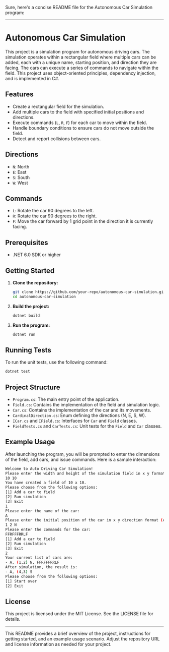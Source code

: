 Sure, here's a concise README file for the Autonomous Car Simulation program:

---

# Autonomous Car Simulation

This project is a simulation program for autonomous driving cars. The simulation operates within a rectangular field where multiple cars can be added, each with a unique name, starting position, and direction they are facing. The cars can execute a series of commands to navigate within the field. This project uses object-oriented principles, dependency injection, and is implemented in C#.

## Features

- Create a rectangular field for the simulation.
- Add multiple cars to the field with specified initial positions and directions.
- Execute commands (`L`, `R`, `F`) for each car to move within the field.
- Handle boundary conditions to ensure cars do not move outside the field.
- Detect and report collisions between cars.

## Directions

- `N`: North
- `E`: East
- `S`: South
- `W`: West

## Commands

- `L`: Rotate the car 90 degrees to the left.
- `R`: Rotate the car 90 degrees to the right.
- `F`: Move the car forward by 1 grid point in the direction it is currently facing.

## Prerequisites

- .NET 6.0 SDK or higher

## Getting Started

1. **Clone the repository:**
   ```sh
   git clone https://github.com/your-repo/autonomous-car-simulation.git
   cd autonomous-car-simulation
   ```

2. **Build the project:**
   ```sh
   dotnet build
   ```

3. **Run the program:**
   ```sh
   dotnet run
   ```

## Running Tests

To run the unit tests, use the following command:
```sh
dotnet test
```

## Project Structure

- `Program.cs`: The main entry point of the application.
- `Field.cs`: Contains the implementation of the field and simulation logic.
- `Car.cs`: Contains the implementation of the car and its movements.
- `CardinalDirection.cs`: Enum defining the directions (N, E, S, W).
- `ICar.cs` and `IField.cs`: Interfaces for `Car` and `Field` classes.
- `FieldTests.cs` and `CarTests.cs`: Unit tests for the `Field` and `Car` classes.

## Example Usage

After launching the program, you will be prompted to enter the dimensions of the field, add cars, and issue commands. Here is a sample interaction:

```sh
Welcome to Auto Driving Car Simulation!
Please enter the width and height of the simulation field in x y format:
10 10
You have created a field of 10 x 10.
Please choose from the following options:
[1] Add a car to field
[2] Run simulation
[3] Exit
1
Please enter the name of the car:
A
Please enter the initial position of the car in x y direction format (e.g., 1 2 N):
1 2 N
Please enter the commands for the car:
FFRFFFRRLF
[1] Add a car to field
[2] Run simulation
[3] Exit
2
Your current list of cars are:
- A, (1,2) N, FFRFFFRRLF
After simulation, the result is:
- A, (4,3) S
Please choose from the following options:
[1] Start over
[2] Exit
```

## License

This project is licensed under the MIT License. See the LICENSE file for details.

---

This README provides a brief overview of the project, instructions for getting started, and an example usage scenario. Adjust the repository URL and license information as needed for your project.